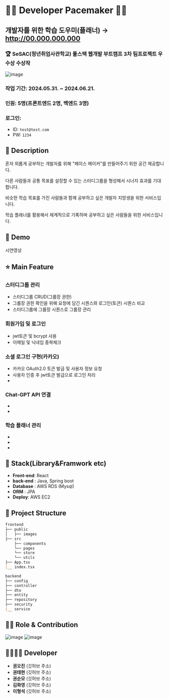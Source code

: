 
# 👨‍💻 Developer Pacemaker 👩‍💻 
## 개발자를 위한 학습 도우미(플래너) → http://00.000.000.000
### 🏆 SeSAC(청년취업사관학교) 풀스택 웹개발 부트캠프 3차 팀프로젝트 우수상 수상작


![image](https://github.com/Soonmo97/Developer-Pacemaker-server/assets/154948606/7a320fc3-94e7-405e-91e3-f3f7031cfc72)


### 작업 기간: 2024.05.31. ~ 2024.06.21.
### 인원: 5명(프론트엔드 2명, 백엔드 3명)
### 로그인:
- ID: `test@test.com`
- PW: `1234`

## 📖 Description

혼자 외롭게 공부하는 개발자를 위해 "페이스 메이커"를 만들어주기 위한 공간 제공합니다.

다른 사람들과 공통 목표를 설정할 수 있는 스터디그룹을 형성해서 시너지 효과를 기대합니다.

비슷한 학습 목표를 가진 사람들과 함께 공부하고 싶은 개발자 지망생을 위한 서비스입니다.

학습 플래너를 활용해서 체계적으로 기록하며 공부하고 싶은 사람들을 위한 서비스입니다.


## :baby_chick: Demo

시연영상

## ⭐ Main Feature
### 스터디그룹 관리
- 스터디그룹 CRUD(그룹장 권한)
- 그룹장 권한 확인을 위해 요청에 담긴 시퀀스와 로그인(토큰) 시퀀스 비교
- 스터디그룹에 그룹장 시퀀스로 그룹장 관리

### 

### 회원가입 및 로그인 
- jwt토큰 및 bcrypt 사용
- 이메일 및 닉네임 중복체크


### 소셜 로그인 구현(카카오)
- 카카오 OAuth2.0 토큰 발급 및 사용자 정보 요청
- 사용자 인증 후 jwt토큰 발급으로 로그인 처리
- 

### Chat-GPT API 연결
-
-

### 학습 플래너 관리
-
-
-

## 🔧 Stack(Library&Framwork etc)
- **Front-end**: React
- **back-end** : Java, Spring boot
- **Database** : AWS RDS (Mysql)
- **ORM** : JPA
- **Deploy**: AWS EC2

## :open_file_folder: Project Structure

```markdown
frontend
├── public
│   ├── images
├── src
    ├── components
    └── pages
    └── store
    └── utils
├── App.tsx
|__ index.tsx

backend
├── config
├── controller
├── dto
├── entity
├── repository
├── security
|__ service

```

## 👨‍💻 Role & Contribution

![image](https://github.com/Soonmo97/Developer-Pacemaker-server/assets/154948606/820b7cb1-30c4-446b-8dbf-f9f9171b1f1a)
![image](https://github.com/Soonmo97/Developer-Pacemaker-server/assets/154948606/99e56f74-f39d-4902-afc2-026b923db2fc)

## 👨‍👩‍👧‍👦 Developer
*  **권오진** (깃허브 주소)
*  **권태현** (깃허브 주소)
*  **권순모** (깃허브 주소)
*  **김화영** (깃허브 주소)
*  **이형석** (깃허브 주소)
